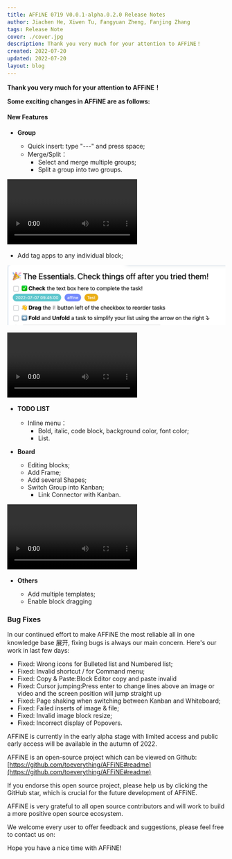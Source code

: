 ```yaml
---
title: AFFiNE 0719 V0.0.1-alpha.0.2.0 Release Notes
author: Jiachen He, Xiwen Tu, Fangyuan Zheng, Fanjing Zhang
tags: Release Note
cover: ./cover.jpg
description: Thank you very much for your attention to AFFiNE！
created: 2022-07-20
updated: 2022-07-20
layout: blog
---
```


**Thank you very much for your attention to AFFiNE！**

**Some exciting changes in AFFiNE are as follows:**

#### New Features

- **Group**

  - Quick insert: type "---" and press space;
  - Merge/Split：
    - Select and merge multiple groups;
    - Split a group into two groups.

<video><source /></video>

- Add tag apps to any individual block;

![](./952b77b42c0b56b820b139c6586028fdc3c29929-1272x348.png)

<video><source /></video>

- **TODO LIST**

  - Inline menu：
    - Bold, italic, code block, background color, font color;
    - List.

- **Board**

  - Editing blocks;
  - Add Frame;
  - Add several Shapes;
  - Switch Group into Kanban;
    - Link Connector with Kanban.

<video><source /></video>

- **Others**

  - Add multiple templates;
  - Enable block dragging

### **Bug Fixes**

In our continued effort to make AFFiNE the most reliable all in one knowledge base 展开, fixing bugs is always our main concern. Here's our work in last few days:

- Fixed: Wrong icons for Bulleted list and Numbered list;
- Fixed: Invalid shortcut / for Command menu;
- Fixed: Copy & Paste:Block Editor copy and paste invalid
- Fixed: Cursor jumping:Press enter to change lines above an image or video and the screen position will jump straight up
- Fixed: Page shaking when switching between Kanban and Whiteboard;
- Fixed: Failed inserts of image & file;
- Fixed: Invalid image block resize;
- Fixed: Incorrect display of Popovers.

AFFiNE is currently in the early alpha stage with limited access and public early access will be available in the autumn of 2022.

AFFiNE is an open-source project which can be viewed on Github: [https://github.com/toeverything/AFFiNE#readme](https://github.com/toeverything/AFFiNE#readme)

If you endorse this open source project, please help us by clicking the GitHub star, which is crucial for the future development of AFFiNE.

AFFiNE is very grateful to all open source contributors and will work to build a more positive open source ecosystem.

We welcome every user to offer feedback and suggestions, please feel free to contact us on:

Hope you have a nice time with AFFiNE!
